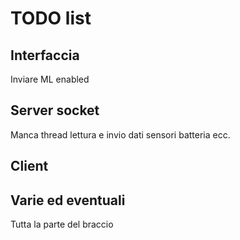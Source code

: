 # TODO list

## Interfaccia

Inviare ML enabled

## Server socket

Manca thread lettura e invio dati sensori batteria ecc.

## Client

## Varie ed eventuali

Tutta la parte del braccio
